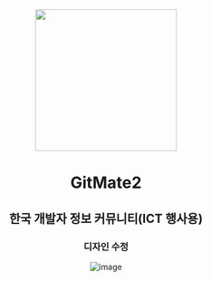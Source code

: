 <div align="center">
  
<img src="https://github.com/user-attachments/assets/cf7910db-5934-424f-b916-19628469afdf" width="250"/>

# GitMate2
## 한국 개발자 정보 커뮤니티(ICT 행사용)

### 디자인 수정

![image](https://github.com/user-attachments/assets/912e5cfa-c9ef-4fdc-95b8-1ca2c2e0e2d5)

</div>

